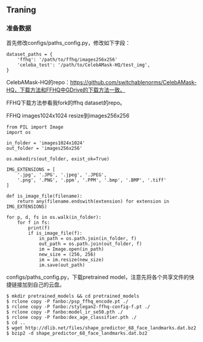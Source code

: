 ## Traning
### 准备数据
首先修改configs/paths_config.py，修改如下字段：
```
dataset_paths = {
    'ffhq': '/path/to/ffhq/images256x256'
    'celeba_test': '/path/to/CelebAMask-HQ/test_img',
}
```

CelebAMask-HQ的repo：https://github.com/switchablenorms/CelebAMask-HQ，下载方法和FFHQ中GDrive的下载方法一致。

FFHQ下载方法参看我fork的ffhq dataset的repo。

FFHQ images1024x1024 resize到images256x256

```
from PIL import Image
import os

in_folder = 'images1024x1024'
out_folder = 'images256x256'

os.makedirs(out_folder, exist_ok=True)

IMG_EXTENSIONS = [
    '.jpg', '.JPG', '.jpeg', '.JPEG',
    '.png', '.PNG', '.ppm', '.PPM', '.bmp', '.BMP', '.tiff'
]

def is_image_file(filename):
    return any(filename.endswith(extension) for extension in IMG_EXTENSIONS)

for p, d, fs in os.walk(in_folder):
    for f in fs:
        print(f)
        if is_image_file(f):
            in_path = os.path.join(in_folder, f)
            out_path = os.path.join(out_folder, f)
            im = Image.open(in_path)
            new_size = (256, 256)
            im = im.resize(new_size)
            im.save(out_path)
```

configs/paths_config.py，下载pretrained model，注意先将各个共享文件的快捷链接加到自己的云盘。
```
$ mkdir pretrained_models && cd pretrained_models
$ rclone copy -P fanbo:/psp_ffhq_encode.pt ./
$ rclone copy -P fanbo:/stylegan2-ffhq-config-f.pt ./
$ rclone copy -P fanbo:model_ir_se50.pth ./
$ rclone copy -P fanbo:dex_age_classifier.pth ./
$ cd ..
$ wget http://dlib.net/files/shape_predictor_68_face_landmarks.dat.bz2
$ bzip2 -d shape_predictor_68_face_landmarks.dat.bz2
```


